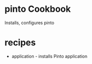 # pinto Cookbook
Installs, configures pinto

# recipes
* application - installs Pinto application



